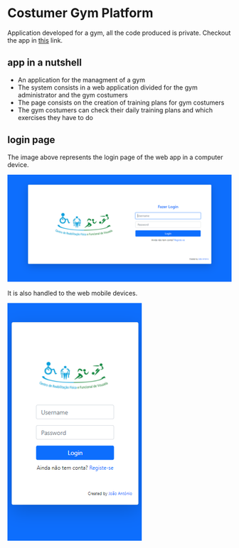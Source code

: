 # Costumer Gym Platform

Application developed for a gym, all the code produced is private. Checkout the app in [this](https://crffv-gym.com/) link.

## app in a nutshell
* An application for the managment of a gym
* The system consists in a web application divided for the gym administrator and the gym costumers
* The page consists on the creation of training plans for gym costumers
* The gym costumers can check their daily training plans and which exercises they have to do

## login page
The image above represents the login page of the web app in a computer device.

<img src="/screenshots/login-page.png">


It is also handled to the web mobile devices.

<div class="align-center">
  <img src="/screenshots/login-page-mb.png">
</div>


